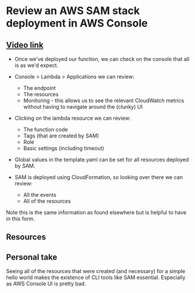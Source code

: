 # Review an AWS SAM stack deployment in AWS Console

## [Video link](https://egghead.io/lessons/aws-review-an-aws-sam-stack-deployment-in-aws-console?pl=learn-aws-serverless-application-model-aws-sam-framework-from-scratch-baf9)

- Once we've deployed our function, we can check on the console that all is as we'd expect.

- Console > Lambda > Applications we can review:

  - The endpoint
  - The resources
  - Monitoring - this allows us to see the relevant CloudWatch metrics without having to navigate around the (clunky) UI

- Clicking on the lambda resource we can review:

  - The function code
  - Tags (that are created by SAM)
  - Role
  - Basic settings (including timeout)

- Global values in the template.yaml can be set for all resources deployed by SAM.

- SAM is deployed using CloudFormation, so looking over there we can review:
  - All the events
  - All of the resources

Note this is the same information as found elsewhere but is helpful to have in this form.

## Resources

## Personal take

Seeing all of the resources that were created (and necessary) for a simple hello world makes the existence of CLI tools like SAM essential. Especially as AWS Console UI is pretty bad.
